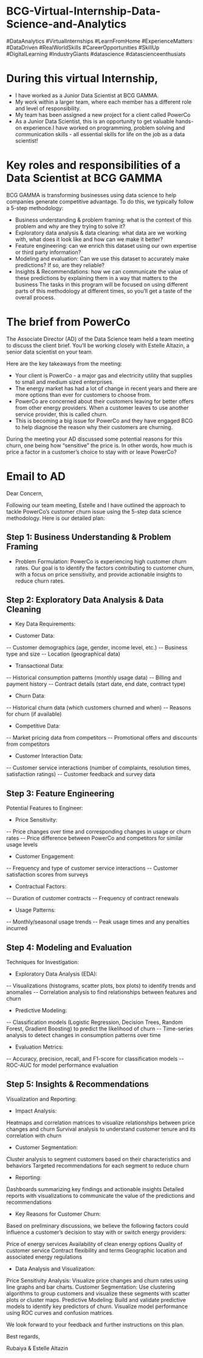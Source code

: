 # BCG-Virtual-Internship-Data-Science-and-Analytics
#DataAnalytics #VirtualInternships #LearnFromHome #ExperienceMatters #DataDriven #RealWorldSkills #CareerOpportunities #SkillUp #DigitalLearning #IndustryGiants #datascience #datascienceenthusiats 

# During this virtual Internship,

- I have worked as a Junior Data Scientist at BCG GAMMA.
- My work within a larger team, where each member has a different role and level of responsibility.
- My team has been assigned a new project for a client called PowerCo
- As a Junior Data Scientist, this is an opportunity to get valuable hands-on experience.I have worked on programming, problem solving and communication skills - all essential skills for life on the job as a data scientist!

# Key roles and responsibilities of a Data Scientist at BCG GAMMA
BCG GAMMA is transforming businesses using data science to help companies generate competitive advantage. To do this, we typically follow a 5-step methodology:
- Business understanding & problem framing: what is the context of this problem and why are they trying to solve it?
- Exploratory data analysis & data cleaning: what data are we working with, what does it look like and how can we make it better?
- Feature engineering: can we enrich this dataset using our own expertise or third party information?
- Modeling and evaluation: Can we use this dataset to accurately make predictions? If so, are they reliable?
- Insights & Recommendations: how we can communicate the value of these predictions by explaining them in a way that matters to the business
The tasks in this program will be focused on using different parts of this methodology at different times, so you’ll get a taste of the overall process.

# The brief from PowerCo
The Associate Director (AD) of the Data Science team held a team meeting to discuss the client brief. You’ll be working closely with Estelle Altazin, a senior data scientist on your team.

Here are the key takeaways from the meeting:

- Your client is PowerCo - a major gas and electricity utility that supplies to small and medium sized enterprises.
- The energy market has had a lot of change in recent years and there are more options than ever for customers to choose from.
- PowerCo are concerned about their customers leaving for better offers from other energy providers. When a customer leaves to use another service provider, this is called churn.
- This is becoming a big issue for PowerCo and they have engaged BCG to help diagnose the reason why their customers are churning.

During the meeting your AD discussed some potential reasons for this churn, one being how “sensitive” the price is. In other words, how much is price a factor in a customer’s choice to stay with or leave PowerCo?

# Email to AD
Dear Concern,

Following our team meeting, Estelle and I have outlined the approach to tackle PowerCo’s customer churn issue using the 5-step data science methodology. Here is our detailed plan:

## Step 1: Business Understanding & Problem Framing

- Problem Formulation: PowerCo is experiencing high customer churn rates. Our goal is to identify the factors contributing to customer churn, with a focus on price sensitivity, and provide actionable insights to reduce churn rates.

## Step 2: Exploratory Data Analysis & Data Cleaning

- Key Data Requirements:

- Customer Data:

-- Customer demographics (age, gender, income level, etc.)
-- Business type and size
-- Location (geographical data)

- Transactional Data:

-- Historical consumption patterns (monthly usage data)
-- Billing and payment history
-- Contract details (start date, end date, contract type)

- Churn Data:

-- Historical churn data (which customers churned and when)
-- Reasons for churn (if available)

- Competitive Data:

-- Market pricing data from competitors
-- Promotional offers and discounts from competitors

- Customer Interaction Data:

-- Customer service interactions (number of complaints, resolution times, satisfaction ratings)
-- Customer feedback and survey data

## Step 3: Feature Engineering

Potential Features to Engineer:

- Price Sensitivity:

-- Price changes over time and corresponding changes in usage or churn rates
-- Price difference between PowerCo and competitors for similar usage levels

- Customer Engagement:

-- Frequency and type of customer service interactions
-- Customer satisfaction scores from surveys

- Contractual Factors:

-- Duration of customer contracts
-- Frequency of contract renewals

- Usage Patterns:

-- Monthly/seasonal usage trends
-- Peak usage times and any penalties incurred

## Step 4: Modeling and Evaluation

Techniques for Investigation:

- Exploratory Data Analysis (EDA):

-- Visualizations (histograms, scatter plots, box plots) to identify trends and anomalies
-- Correlation analysis to find relationships between features and churn

- Predictive Modeling:

-- Classification models (Logistic Regression, Decision Trees, Random Forest, Gradient Boosting) to predict the likelihood of churn
-- Time-series analysis to detect changes in consumption patterns over time

- Evaluation Metrics:

-- Accuracy, precision, recall, and F1-score for classification models
-- ROC-AUC for model performance evaluation

## Step 5: Insights & Recommendations

Visualization and Reporting:

- Impact Analysis:

Heatmaps and correlation matrices to visualize relationships between price changes and churn
Survival analysis to understand customer tenure and its correlation with churn

- Customer Segmentation:

Cluster analysis to segment customers based on their characteristics and behaviors
Targeted recommendations for each segment to reduce churn

- Reporting:

Dashboards summarizing key findings and actionable insights
Detailed reports with visualizations to communicate the value of the predictions and recommendations

- Key Reasons for Customer Churn:

Based on preliminary discussions, we believe the following factors could influence a customer’s decision to stay with or switch energy providers:

Price of energy services
Availability of clean energy options
Quality of customer service
Contract flexibility and terms
Geographic location and associated energy regulations

- Data Analysis and Visualization:

Price Sensitivity Analysis: Visualize price changes and churn rates using line graphs and bar charts.
Customer Segmentation: Use clustering algorithms to group customers and visualize these segments with scatter plots or cluster maps.
Predictive Modeling: Build and validate predictive models to identify key predictors of churn. Visualize model performance using ROC curves and confusion matrices.

We look forward to your feedback and further instructions on this plan.

Best regards, 

Rubaiya & Estelle Altazin

